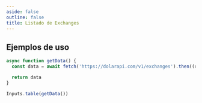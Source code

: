 ```yaml
---
aside: false
outline: false
title: Listado de Exchanges
---
```


<script setup lang="ts">
import { useRoute, useData } from 'vitepress'
import { useOpenapi } from 'vitepress-openapi/client'
import spec from '../../public/exchanges/openapi.json'

const { isDark } = useData()
</script>

<OAOperation :spec="spec" operationId="get-exchanges" :isDark="isDark" />

## Ejemplos de uso

```js eval code=false inspector=false
async function getData() {
  const data = await fetch('https://dolarapi.com/v1/exchanges').then((res) => res.json())

  return data
}
```

```js eval code=false
Inputs.table(getData())
```

